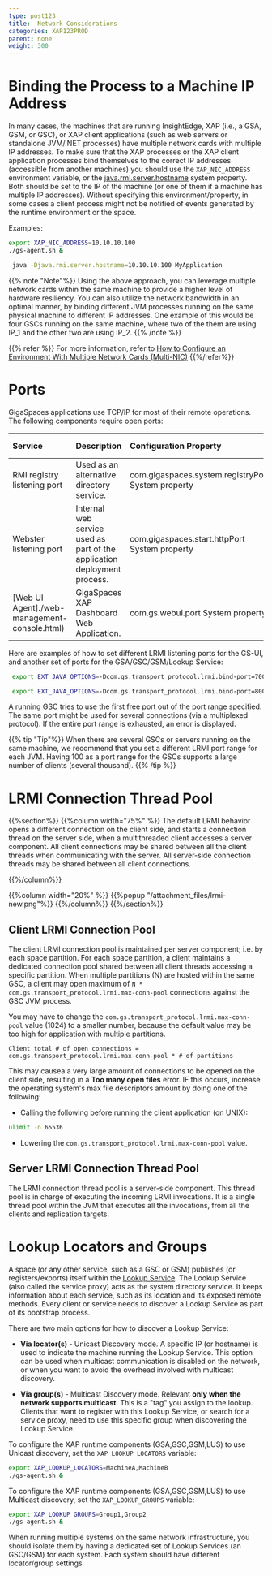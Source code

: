 ```yaml
---
type: post123
title:  Network Considerations
categories: XAP123PROD
parent: none
weight: 300
---
```


# Binding the Process to a Machine IP Address

In many cases, the machines that are running InsightEdge, XAP (i.e., a GSA, GSM, or GSC), or XAP client applications (such as web servers or standalone JVM/.NET processes) have multiple network cards with multiple IP addresses. To make sure that the XAP processes or the XAP client application processes bind themselves to the correct IP addresses (accessible from another machines) you should use the `XAP_NIC_ADDRESS` environment variable, or the [java.rmi.server.hostname](http://docs.oracle.com/javase/7/docs/api/java/rmi/server/package-summary.html) system property. Both should be set to the IP of the machine (or one of them if a machine has multiple IP addresses). Without specifying this environment/property, in some cases a client process might not be notified of events generated by the runtime environment or the space.

Examples:


```bash
export XAP_NIC_ADDRESS=10.10.10.100
./gs-agent.sh &
```


```bash
 java -Djava.rmi.server.hostname=10.10.10.100 MyApplication
```

{{% note "Note"%}}
Using the above approach, you can leverage multiple network cards within the same machine to provide a higher level of hardware resiliency. You can also utilize the network bandwidth in an optimal manner, by binding different JVM processes running on the same physical machine to different IP addresses. One example of this would be four GSCs running on the same machine, where two of the them are using IP_1 and the other two are using IP_2.
{{% /note %}}

{{% refer %}}
For more information, refer to [How to Configure an Environment With Multiple Network Cards (Multi-NIC)](../admin/network-multi-nic.html)
{{%/refer%}}

# Ports

GigaSpaces applications use TCP/IP for most of their remote operations. The following components require open ports:


| Service | Description | Configuration Property | Default value |
|:--------|:------------|:-----------------------|:--------------|
|RMI registry listening port |Used as an alternative directory service.| com.gigaspaces.system.registryPort System property|10098 and above.|
|Webster listening port|Internal web service used as part of the application deployment process. |com.gigaspaces.start.httpPort System property|9813|
|[Web UI Agent]./web-management-console.html)|GigaSpaces XAP Dashboard Web Application. | com.gs.webui.port System property|8099|

Here are examples of how to set different LRMI listening ports for the GS-UI, and another set of ports for the GSA/GSC/GSM/Lookup Service:


```bash
 export EXT_JAVA_OPTIONS=-Dcom.gs.transport_protocol.lrmi.bind-port=7000-7500
```


```bash
 export EXT_JAVA_OPTIONS=-Dcom.gs.transport_protocol.lrmi.bind-port=8000-8100
```

A running GSC tries to use the first free port out of the port range specified. The same port might be used for several connections (via a multiplexed protocol). If the entire port range is exhausted, an error is displayed.

{{% tip "Tip"%}}
When there are several GSCs or servers running on the same machine, we recommend that you set a different LRMI port range for each JVM.  Having 100 as a port range for the GSCs supports a large number of clients (several thousand).
{{% /tip %}}

#  LRMI Connection Thread Pool

{{%section%}}
{{%column width="75%" %}}
The default LRMI behavior opens a different connection on the client side, and starts a connection thread on the server side, when a multithreaded client accesses a server component. All client connections may be shared between all the client threads when communicating with the server. All server-side connection threads may be shared between all client connections.
 
{{%/column%}}

{{%column width="20%" %}}
{{%popup "/attachment_files/lrmi-new.png"%}}
{{%/column%}}
{{%/section%}}

## Client LRMI Connection Pool

The client LRMI connection pool is maintained per server component; i.e. by each space partition. For each space partition, a client maintains a dedicated connection pool shared between all client threads accessing a specific partition. When multiple partitions (N) are hosted within the same GSC, a client may open maximum of `N * com.gs.transport_protocol.lrmi.max-conn-pool` connections against the GSC JVM process.

You may have to change the `com.gs.transport_protocol.lrmi.max-conn-pool` value (1024) to a smaller number, because the default value may be too high for application with multiple partitions.


```console
Client total # of open connections = com.gs.transport_protocol.lrmi.max-conn-pool * # of partitions
```

This may causea a very large amount of connections to be opened on the client side, resulting in a **Too many open files** error. IF this occurs, increase the operating system's max file descriptors amount by doing one of the following:

* Calling the following before running the client application (on UNIX):


```bash
ulimit -n 65536
```

* Lowering the `com.gs.transport_protocol.lrmi.max-conn-pool` value.


## Server LRMI Connection Thread Pool

The LRMI connection thread pool is a server-side component. This thread pool is in charge of executing the incoming LRMI invocations. It is a single thread pool within the JVM that executes all the invocations, from all the clients and replication targets.

# Lookup Locators and Groups

A space (or any other service, such as a GSC or GSM) publishes (or registers/exports) itself within the [Lookup Service](../overview/the-runtime-environment.html#lus). The Lookup Service (also called the service proxy) acts as the system directory service. It keeps information about each service, such as its location and its exposed remote methods. Every client or service needs to discover a Lookup Service as part of its bootstrap process.

There are two main options for how to discover a Lookup Service:

- **Via locator(s)** - Unicast Discovery mode. A specific IP (or hostname) is used to indicate the machine running the Lookup Service. This option can be used when multicast communication is disabled on the network, or when you want to avoid the overhead involved with multicast discovery.

- **Via group(s)** - Multicast Discovery mode. Relevant **only when the network supports multicast**. This is a "tag" you assign to the lookup.  Clients that want to register with this Lookup Service, or search for a service proxy, need to use this specific group when discovering the Lookup Service.

To configure the XAP runtime components (GSA,GSC,GSM,LUS) to use Unicast discovery, set the `XAP_LOOKUP_LOCATORS` variable:


```bash
export XAP_LOOKUP_LOCATORS=MachineA,MachineB
./gs-agent.sh &
```

To configure the  XAP runtime components (GSA,GSC,GSM,LUS) to use Multicast discovery, set the `XAP_LOOKUP_GROUPS` variable:


```bash
export XAP_LOOKUP_GROUPS=Group1,Group2
./gs-agent.sh &
```

When running multiple systems on the same network infrastructure, you should isolate them by having a dedicated set of Lookup Services (an  GSC/GSM) for each system. Each system should have different locator/group settings.
